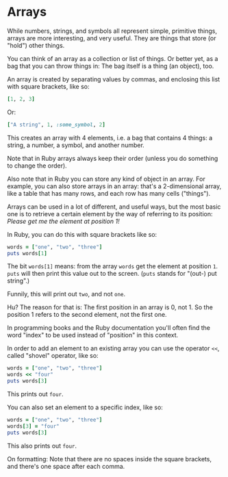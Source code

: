 # Arrays

While numbers, strings, and symbols all represent simple, primitive things,
arrays are more interesting, and very useful. They are things that store (or
"hold") other things.

You can think of an array as a collection or list of things. Or better yet, as
a bag that you can throw things in: The bag itself is a thing (an object), too.

An array is created by separating values by commas, and enclosing this list
with square brackets, like so:

```ruby
[1, 2, 3]
```

Or:

```ruby
["A string", 1, :some_symbol, 2]
```

This creates an array with 4 elements, i.e. a bag that contains 4 things: a
string, a number, a symbol, and another number.

Note that in Ruby arrays always keep their order (unless you do something
to change the order).

Also note that in Ruby you can store any kind of object in an array. For
example, you can also store arrays in an array: that's a 2-dimensional array,
like a table that has many rows, and each row has many cells ("things").

Arrays can be used in a lot of different, and useful ways, but the most basic
one is to retrieve a certain element by the way of referring to its position:
*Please get me the element at position 1!*

In Ruby, you can do this with square brackets like so:

```ruby
words = ["one", "two", "three"]
puts words[1]
```

The bit `words[1]` means: from the array `words` get the element at position
`1`. `puts` will then print this value out to the screen. (`puts` stands for
"(out-) put string".)

Funnily, this will print out `two`, and not `one`.

Hu? The reason for that is: The first position in an array is 0, not 1. So the
position 1 refers to the second element, not the first one.

In programming books and the Ruby documentation you'll often find the word
"index" to be used instead of "position" in this context.

In order to add an element to an existing array you can use the operator `<<`,
called "shovel" operator, like so:

```ruby
words = ["one", "two", "three"]
words << "four"
puts words[3]
```

This prints out `four`.

You can also set an element to a specific index, like so:

```ruby
words = ["one", "two", "three"]
words[3] = "four"
puts words[3]
```

This also prints out `four`.

On formatting: Note that there are no spaces inside the square brackets,
and there's one space after each comma.
